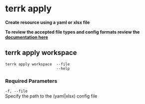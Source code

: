 # terrk apply

**Create resource using a yaml or xlsx file**  

**To review the accepted file types and config formats review the [documentation here](config_file_formats.md)**  

## terrk apply workspace

```
terrk apply workspace  --file 
                       --help
```

### Required Parameters

```-f, --file```    
   Specify the path to the (yaml|xlsx) config file
